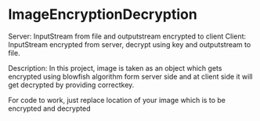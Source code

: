 # ImageEncryptionDecryption

Server: InputStream from file and outputstream encrypted to client
Client: InputStream encrypted from server, decrypt using key and outputstream to file.

Description:
In this project, image is taken as an object which gets encrypted using blowfish algorithm form server side and at client side it will get decrypted by providing correctkey.


For code to work, just replace location of your image which is to be encrypted and decrypted
